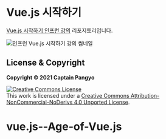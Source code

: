 # Vue.js 시작하기

[Vue.js 시작하기 인프런 강의](https://www.inflearn.com/course/Age-of-Vuejs) 리포지토리입니다.

![인프런 Vue.js 시작하기 강의 썸네일](https://cdn.inflearn.com/public/courses/324088/course_cover/ac203578-d458-44f4-b273-81cb719a89b0/lv1.png)

## License & Copyright

**Copyright © 2021 Captain Pangyo**

<a rel="license" href="http://creativecommons.org/licenses/by-nc-nd/4.0/"><img alt="Creative Commons License" style="border-width:0" src="https://i.creativecommons.org/l/by-nc-nd/4.0/88x31.png" /></a><br />This work is licensed under a <a rel="license" href="http://creativecommons.org/licenses/by-nc-nd/4.0/">Creative Commons Attribution-NonCommercial-NoDerivs 4.0 Unported License</a>.
# vue.js--Age-of-Vue.js
